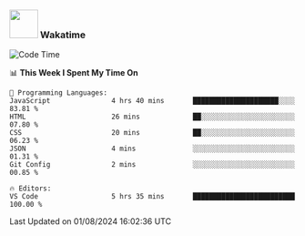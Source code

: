 ### <img src="https://media.giphy.com/media/VgCDAzcKvsR6OM0uWg/giphy.gif" width="50"> Wakatime

  <!--START_SECTION:waka-->
![Code Time](http://img.shields.io/badge/Code%20Time-1%2C461%20hrs%204%20mins-blue)

📊 **This Week I Spent My Time On** 

```text
💬 Programming Languages: 
JavaScript               4 hrs 40 mins       █████████████████████░░░░   83.81 % 
HTML                     26 mins             ██░░░░░░░░░░░░░░░░░░░░░░░   07.80 % 
CSS                      20 mins             ██░░░░░░░░░░░░░░░░░░░░░░░   06.23 % 
JSON                     4 mins              ░░░░░░░░░░░░░░░░░░░░░░░░░   01.31 % 
Git Config               2 mins              ░░░░░░░░░░░░░░░░░░░░░░░░░   00.85 % 

🔥 Editors: 
VS Code                  5 hrs 35 mins       █████████████████████████   100.00 % 
```


 Last Updated on 01/08/2024 16:02:36 UTC
<!--END_SECTION:waka-->
